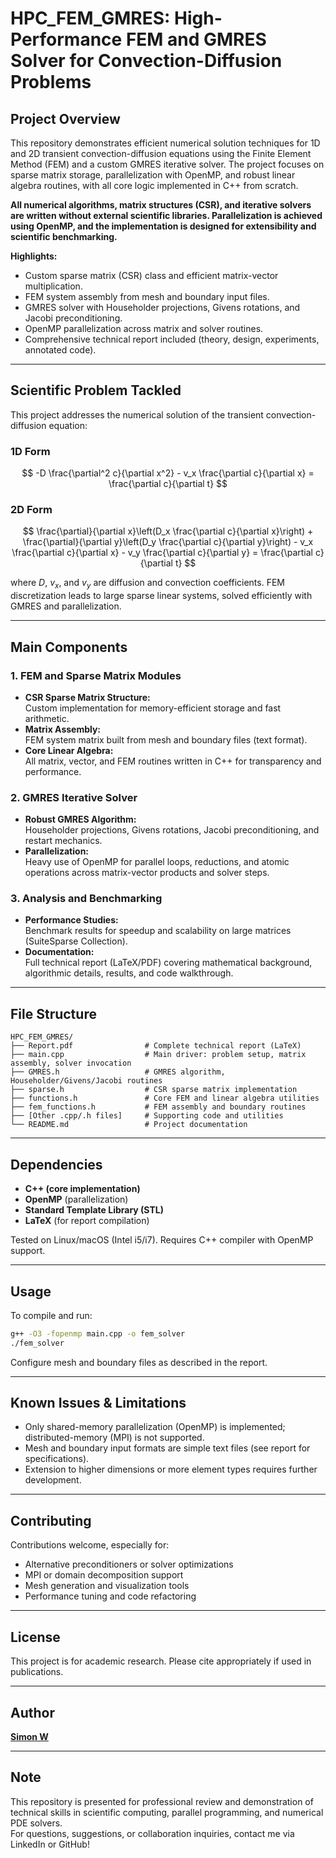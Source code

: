 # HPC_FEM_GMRES: High-Performance FEM and GMRES Solver for Convection-Diffusion Problems

## Project Overview

This repository demonstrates efficient numerical solution techniques for 1D and 2D transient convection-diffusion equations using the Finite Element Method (FEM) and a custom GMRES iterative solver. The project focuses on sparse matrix storage, parallelization with OpenMP, and robust linear algebra routines, with all core logic implemented in C++ from scratch.

**All numerical algorithms, matrix structures (CSR), and iterative solvers are written without external scientific libraries. Parallelization is achieved using OpenMP, and the implementation is designed for extensibility and scientific benchmarking.**

**Highlights:**
- Custom sparse matrix (CSR) class and efficient matrix-vector multiplication.
- FEM system assembly from mesh and boundary input files.
- GMRES solver with Householder projections, Givens rotations, and Jacobi preconditioning.
- OpenMP parallelization across matrix and solver routines.
- Comprehensive technical report included (theory, design, experiments, annotated code).

---

## Scientific Problem Tackled

This project addresses the numerical solution of the transient convection-diffusion equation:

### 1D Form
$$
-D \frac{\partial^2 c}{\partial x^2} - v_x \frac{\partial c}{\partial x} = \frac{\partial c}{\partial t}
$$

### 2D Form
$$
\frac{\partial}{\partial x}\left(D_x \frac{\partial c}{\partial x}\right) + \frac{\partial}{\partial y}\left(D_y \frac{\partial c}{\partial y}\right) - v_x \frac{\partial c}{\partial x} - v_y \frac{\partial c}{\partial y} = \frac{\partial c}{\partial t}
$$

where $D$, $v_x$, and $v_y$ are diffusion and convection coefficients. FEM discretization leads to large sparse linear systems, solved efficiently with GMRES and parallelization.

---

## Main Components

### 1. FEM and Sparse Matrix Modules

- **CSR Sparse Matrix Structure:**  
  Custom implementation for memory-efficient storage and fast arithmetic.
- **Matrix Assembly:**  
  FEM system matrix built from mesh and boundary files (text format).
- **Core Linear Algebra:**  
  All matrix, vector, and FEM routines written in C++ for transparency and performance.

### 2. GMRES Iterative Solver

- **Robust GMRES Algorithm:**  
  Householder projections, Givens rotations, Jacobi preconditioning, and restart mechanics.
- **Parallelization:**  
  Heavy use of OpenMP for parallel loops, reductions, and atomic operations across matrix-vector products and solver steps.

### 3. Analysis and Benchmarking

- **Performance Studies:**  
  Benchmark results for speedup and scalability on large matrices (SuiteSparse Collection).
- **Documentation:**  
  Full technical report (LaTeX/PDF) covering mathematical background, algorithmic details, results, and code walkthrough.

---

## File Structure

```
HPC_FEM_GMRES/
├── Report.pdf                # Complete technical report (LaTeX)
├── main.cpp                  # Main driver: problem setup, matrix assembly, solver invocation
├── GMRES.h                   # GMRES algorithm, Householder/Givens/Jacobi routines
├── sparse.h                  # CSR sparse matrix implementation
├── functions.h               # Core FEM and linear algebra utilities
├── fem_functions.h           # FEM assembly and boundary routines
├── [Other .cpp/.h files]     # Supporting code and utilities
└── README.md                 # Project documentation
```

---

## Dependencies

- **C++ (core implementation)**
- **OpenMP** (parallelization)
- **Standard Template Library (STL)**
- **LaTeX** (for report compilation)

Tested on Linux/macOS (Intel i5/i7). Requires C++ compiler with OpenMP support.

---

## Usage

To compile and run:
```bash
g++ -O3 -fopenmp main.cpp -o fem_solver
./fem_solver
```
Configure mesh and boundary files as described in the report.

---

## Known Issues & Limitations

- Only shared-memory parallelization (OpenMP) is implemented; distributed-memory (MPI) is not supported.
- Mesh and boundary input formats are simple text files (see report for specifications).
- Extension to higher dimensions or more element types requires further development.

---

## Contributing

Contributions welcome, especially for:
- Alternative preconditioners or solver optimizations
- MPI or domain decomposition support
- Mesh generation and visualization tools
- Performance tuning and code refactoring

---

## License

This project is for academic research. Please cite appropriately if used in publications.

---

## Author

**[Simon W](https://www.linkedin.com/in/simon-w-32183a292)**  

---

## Note

This repository is presented for professional review and demonstration of technical skills in scientific computing, parallel programming, and numerical PDE solvers.  
For questions, suggestions, or collaboration inquiries, contact me via LinkedIn or GitHub!